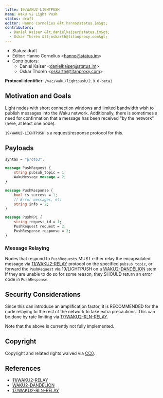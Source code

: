 ```yaml
---
title: 19/WAKU2-LIGHTPUSH
name: Waku v2 Light Push
status: draft
editor: Hanno Cornelius &lt;hanno@status.im&gt; 
contributors: 
  - Daniel Kaiser &lt;danielkaiser@status.im&gt;
  - Oskar Thorén &lt;oskarth@titanproxy.com&gt;
---
```

- Status: draft
- Editor: Hanno Cornelius &lt;hanno@status.im&gt;
- Contributors:
  - Daniel Kaiser &lt;danielkaiser@status.im&gt;
  - Oskar Thorén &lt;oskarth@titanproxy.com&gt;
  

**Protocol identifier**: `/vac/waku/lightpush/2.0.0-beta1`

## Motivation and Goals

Light nodes with short connection windows and limited bandwidth wish to publish messages into the Waku network.
Additionally, there is sometimes a need for confirmation that a message has been received "by the network"
(here, at least one node).

`19/WAKU2-LIGHTPUSH` is a request/response protocol for this.

## Payloads

```protobuf
syntax = "proto3";

message PushRequest {
    string pubsub_topic = 1;
    WakuMessage message = 2;
}

message PushResponse {
    bool is_success = 1;
    // Error messages, etc
    string info = 2;
}

message PushRPC {
    string request_id = 1;
    PushRequest request = 2;
    PushResponse response = 3;
}
```

### Message Relaying

Nodes that respond to `PushRequests` MUST either
relay the encapsulated message via [11/WAKU2-RELAY](../11/relay) protocol on the specified `pubsub_topic`,
or forward the `PushRequest` via 19/LIGHTPUSH on a [WAKU2-DANDELION](https://github.com/waku-org/specs/blob/waku-RFC/standards/application/dandelion) stem.
If they are unable to do so for some reason, they SHOULD return an error code in `PushResponse`.

## Security Considerations

Since this can introduce an amplification factor, it is RECOMMENDED for the node relaying to the rest of the network to take extra precautions.
This can be done by rate limiting via [17/WAKU2-RLN-RELAY](../17/rln-relay).

Note that the above is currently not fully implemented.

## Copyright

Copyright and related rights waived via [CC0](https://creativecommons.org/publicdomain/zero/1.0/).

## References

* [11/WAKU2-RELAY](../11/relay)
* [WAKU2-DANDELION](https://github.com/waku-org/specs/blob/waku-RFC/standards/application/dandelion)
* [17/WAKU2-RLN-RELAY](../17/rln-relay)
